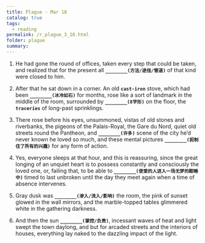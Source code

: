 ```yaml
---
title: Plague - Mar 18
catalog: true
tags: 
  - reading
permalink: /r_plague_3_18.html
folder: plague
summary: 
---
```



1.  He had gone the round of offices, taken every step that could be taken, and realized that for the present all <b data-toggle="tooltip" data-original-title="{{site.data.answers.plag_d_36_a1}}">`________(方法/途径/管道)`</b> of that kind were closed to him.

2.  After that he sat down in a corner. An old <b data-toggle="tooltip" data-original-title="{{site.data.glossary.cast-iron}}">`cast-iron`</b> stove, which had been <b data-toggle="tooltip" data-original-title="{{site.data.answers.plag_d_36_b1}}">`________(冰冷如石)`</b> for months, rose like a sort of landmark in the middle of the room, surrounded by <b data-toggle="tooltip" data-original-title="{{site.data.answers.plag_d_36_b2}}">`________(8字形)`</b> on the floor, the <b data-toggle="tooltip" data-original-title="{{site.data.glossary.traceries}}">`traceries`</b> of long-past sprinklings.

3.  There rose before his eyes, unsummoned, vistas of old stones and riverbanks, the pigeons of the Palais-Royal, the Gare du Nord, quiet old streets round the Pantheon, and <b data-toggle="tooltip" data-original-title="{{site.data.answers.plag_d_36_c1}}">`________(许多)`</b> scene of the city he’d never known he loved so much, and these mental pictures <b data-toggle="tooltip" data-original-title="{{site.data.answers.plag_d_36_c2}}">`________(扼制住了所有的兴趣)`</b> for any form of action.

4.  Yes, everyone sleeps at that hour, and this is reassuring, since the great longing of an unquiet heart is to possess constantly and consciously the loved one, or, failing that, to be able to <b data-toggle="tooltip" data-original-title="{{site.data.answers.plag_d_36_d1}}">`________(使爱的人进入一场无梦的酣睡中)`</b> timed to last unbroken until the day they meet again when a time of absence intervenes.

5.  Gray dusk was <b data-toggle="tooltip" data-original-title="{{site.data.answers.plag_d_36_e1}}">`________(渗入/流入/影响)`</b> the room, the pink of sunset glowed in the wall mirrors, and the marble-topped tables glimmered white in the gathering darkness.

6.  And then the sun <b data-toggle="tooltip" data-original-title="{{site.data.answers.plag_d_36_f1}}">`________(掌控/负责)`</b>, incessant waves of heat and light swept the town daylong, and but for arcaded streets and the interiors of houses, everything lay naked to the dazzling impact of the light.
